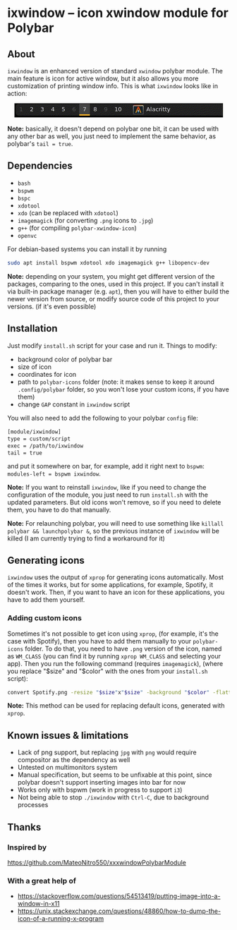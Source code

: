 # ixwindow – icon xwindow module for Polybar


## About

`ixwindow` is an enhanced version of standard `xwindow` polybar module. 
The main feature is icon for active window, but it also allows you more 
customization of printing window info. This is what `ixwindow` looks
like in action:

<p align="center">
  <img src="example.gif" alt="animated" />
</p>


**Note:** basically, it doesn't depend on polybar one bit, it can be used 
with any other bar as well, you just need to implement the same behavior,
as polybar's `tail = true`.


## Dependencies
- `bash`
- `bspwm`
- `bspc`
- `xdotool`
- `xdo` (can be replaced with `xdotool`)
- `imagemagick` (for converting `.png` icons to `.jpg`)
- `g++` (for compiling `polybar-xwindow-icon`)
- `openvc` 

For debian-based systems you can install it by running 
```bash
sudo apt install bspwm xdotool xdo imagemagick g++ libopencv-dev 
```

**Note:** depending on your system, you might get different version of the
packages, comparing to the ones, used in this project. If you can't install it
via built-in package manager (e.g. `apt`), then you will have to either build
the newer version from source, or modify source code of this project to your
versions. (if it's even possible)


## Installation

Just modify `install.sh` script for your case and run it. Things to modify:
- background color of polybar bar
- size of icon
- coordinates for icon
- path to `polybar-icons` folder (note: it makes sense to keep it 
around `.config/polybar` folder, so you won't lose your custom icons, 
if you have them)
- change `GAP` constant in `ixwindow` script 

You will also need to add the following to your polybar `config` file:

```dosini
[module/ixwindow]
type = custom/script
exec = /path/to/ixwindow
tail = true
```

and put it somewhere on bar, for example, add it right next to `bspwm`: 
`modules-left = bspwm ixwindow`.

**Note:** If you want to reinstall `ixwindow`, like if you need to change the 
configuration of the module, you just need to run `install.sh` with the updated 
parameters. But old icons won't remove, so if you need to delete them, you 
have to do that manually.

**Note:** For relaunching polybar, you will need to use something like 
`killall polybar && launchpolybar &`, so the previous instance of `ixwindow` 
will be killed (I am currently trying to find a workaround for it)


## Generating icons

`ixwindow` uses the output of `xprop` for generating icons automatically. 
Most of the times it works, but for some applications, for example, Spotify,
it doesn't work. Then, if you want to have an icon for these applications, you 
have to add them yourself. 

### Adding custom icons

Sometimes it's not possible to get icon using `xprop`, (for example, it's the case with Spotify), 
then you have to add them manually to your `polybar-icons` folder. To do that, you need to 
have `.png` version of the icon, named as `WM_CLASS` (you can find it by running `xprop WM_CLASS` 
and selecting your app). Then you run the following command (requires `imagemagick`), 
(where you replace "$size" and "$color" with the ones from your `install.sh` script):
```bash
convert Spotify.png -resize "$size"x"$size" -background "$color" -flatten -alpha off Spotify.jpg
```
**Note:** This method can be used for replacing default icons, generated with `xprop`.

## Known issues & limitations

- Lack of png support, but replacing `jpg` with `png` would require compositor as the dependency as well
- Untested on multimonitors system
- Manual specification, but seems to be unfixable at this point, since polybar doesn't 
support inserting images into bar for now
- Works only with bspwm (work in progress to support `i3`)
- Not being able to stop `./ixwindow` with `Ctrl-C`, due to background
  processes

## Thanks

### Inspired by  

https://github.com/MateoNitro550/xxxwindowPolybarModule

### With a great help of

- https://stackoverflow.com/questions/54513419/putting-image-into-a-window-in-x11
- https://unix.stackexchange.com/questions/48860/how-to-dump-the-icon-of-a-running-x-program

